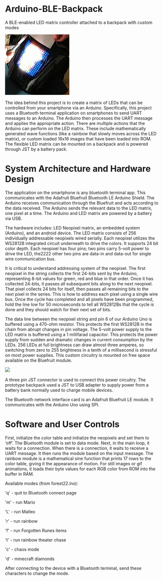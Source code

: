 # Arduino-BLE-Backpack
A BLE-enabled LED matrix controller attached to a backpack with custom modes

![](https://github.com/xcellsior/Arduino-BLE-Backpack/blob/main/images/backpack.gif)

The idea behind this project is to create a matrix of LEDs that can be controlled from 
your smartphone via an Arduino. Specifically, this project uses a Bluetooth terminal application 
on smartphones to send UART messages to an Arduino. The Arduino then processes the UART 
message and applies the appropriate action. There are multiple actions that the Arduino can 
perform on the LED matrix. These include mathematically generated wave functions (like a 
rainbow that slowly moves across the LED matrix), or custom loaded 16x16 images that have 
been loaded into ROM. The flexible LED matrix can be mounted on a backpack and is powered 
through JST by a battery pack.


# System Architecture and Hardware Design

The application on the smartphone is any bluetooth terminal app. This communicates with the Adafruit Bluefruit Bluetooth LE Arduino Shield. 
The Arduino receives communication through the Bluefruit and acts according to the data received. The Arduino sends the relevant data to the LED matrix,
one pixel at a time. The Arduino and LED matrix are powered by a battery via USB.

The hardware includes: LED Neopixel matrix, an embedded system (Arduino), and an android device. The LED matrix consists of 256 individually addressable 
neopixels wired serially. Each neopixel utilizes the WS2812B integrated circuit underneath to drive the colors. It supports 24 bit color depth.
Each neopixel has four pins; two pins carry 5-volt power to drive the LED, the2222 other two pins are data-in and data-out for single wire communication bus.


It is critical to understand addressing system of the neopixel. The first neopixel in the string collects the first 24-bits sent by the Arduino, representing 8-bit values for green,
 red and blue in that order. Once it has collected 24-bits, it passes all subsequent bits along to the next neopixel. That pixel collects 24 bits for itself,
 then passes all remaining bits to the next pixel in the series. This is how to address each pixel using a single wire bus. Once the cycle has completed and 
 all pixels have been programmed, hold the line low for 50 microseconds to tell all WS2812Bs that the cycle is done and they should watch for their next set of bits.
 
 The data line between the neopixel string and pin 6 of our Arduino Uno is buffered using a 470-ohm resistor. This protects the first WS2812B in the chain from abrupt changes in pin voltage.
 The 5-volt power supply to the LED matrix is buffered using a 1 millifarad capacitor. This protects the power supply from sudden and dramatic changes in current consumption by the LEDs.
 256 LEDs at full brightness can draw almost three amperes, so switching from zero to 255 brightness in a tenth of a millisecond is stressful on most power supplies.
 This custom circuitry is mounted on free space available on the Bluefruit module.
 
 ![](https://github.com/xcellsior/Arduino-BLE-Backpack/blob/main/images/arduino.png)
 
 A three pin JST connector is used to connect this power circuitry.  The prototype backpack used a JST to USB adapter to supply power from a battery bank normally used to charge mobile devices.
 
 The Bluetooth network interface card is an Adafruit Bluefruit LE module. It communicates with the Arduino Uno using SPI.
 
# Software and User Controls

First, initialize the color table and initialize the neopixels and set them to ‘off’. The Bluetooth module is set to data mode.
 Next, in the main loop, it waits for a connection. When there is a connection, it waits to receive a UART message. It then runs the module based on the input message.
 The rainbow module is a mathematical sine function that prints 17 rows to the color table, giving it the appearance of motion. For still images or gif animations, it loads their byte values for each RGB color from ROM into the buffer in RAM.
 
 Available modes (from forest22.ino):
 
 'q' - quit to Bluetooth connect page
 
 'm' - run Mario
 
 'L' - run Malleo
 
 'r' - run rainbow
 
 'f' - run Forgotten Runes items
 
 't' - run rainbow theater chase
 
 'c' - chaos mode
 
 'd' - minecraft diamonds
 
 After connecting to the device with a Bluetooth terminal, send these characters to change the mode.